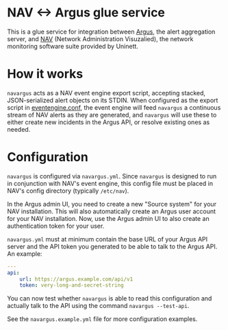 NAV <-> Argus glue service
==========================

This is a glue service for integration between
[Argus](https://github.com/Uninett/Argus), the alert aggregation server, and
[NAV](https://github.com/Uninett/nav) (Network Administration Visuzalied), the
network monitoring software suite provided by Uninett.

How it works
============

`navargus` acts as a NAV event engine export script, accepting stacked,
JSON-serialized alert objects on its STDIN. When configured as the export
script in
[eventengine.conf](https://github.com/Uninett/nav/blob/0059f49ec36754fedcb385ecc50767729accbe7d/python/nav/etc/eventengine.conf#L2-L5),
the event engine will feed `navargus` a continuous stream of NAV alerts as they
are generated, and `navargus` will use these to either create new incidents in
the Argus API, or resolve existing ones as needed.


Configuration
=============

`navargus` is configured via `navargus.yml`. Since `navargus` is designed to
run in conjunction with NAV's event engine, this config file must be placed in
NAV's config directory (typically `/etc/nav`).

In the Argus admin UI, you need to create a new "Source system" for your NAV
installation. This will also automatically create an Argus user account for
your NAV installation. Now, use the Argus admin UI to also create an
authentication token for your user.

`navargus.yml` must at minimum contain the base URL of your Argus API server
and the API token you generated to be able to talk to the Argus API. An example:

```yml
---
api:
    url: https://argus.example.com/api/v1
	token: very-long-and-secret-string
```

You can now test whether `navargus` is able to read this configuration and
actually talk to the API using the command `navargus --test-api`.

See the `navargus.example.yml` file for more configuration examples.

